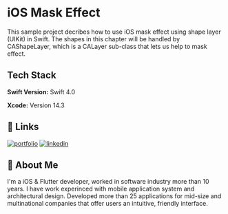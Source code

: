 
# iOS Mask Effect
This sample project decribes how to use iOS mask effect using shape layer (UIKit) in Swift. The shapes in this chapter will be handled by CAShapeLayer, which is a CALayer sub-class that lets us help to mask effect.



## Tech Stack

**Swift Version:** Swift 4.0 

**Xcode:** Version 14.3 


## 🔗 Links
[![portfolio](https://img.shields.io/badge/my_portfolio-000?style=for-the-badge&logo=ko-fi&logoColor=white)](https://github.com/mhb-babu)
[![linkedin](https://img.shields.io/badge/linkedin-0A66C2?style=for-the-badge&logo=linkedin&logoColor=white)](https://www.linkedin.com/in/mehedi-hasan-1903153a/)



## 🚀 About Me
I'm a iOS & Flutter developer, worked in software industry more than 10 years. I have work experinced with mobile application system and architectural design. Developed more than 25 applications for mid-size and multinational companies that offer users an intuitive, friendly interface.


